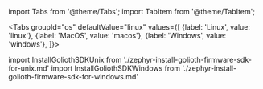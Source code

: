 import Tabs from '@theme/Tabs';
import TabItem from '@theme/TabItem';

<Tabs
groupId="os"
defaultValue="linux"
values={[
{label: 'Linux', value: 'linux'},
{label: 'MacOS', value: 'macos'},
{label: 'Windows', value: 'windows'},
]}>

import InstallGoliothSDKUnix from './zephyr-install-golioth-firmware-sdk-for-unix.md'
import InstallGoliothSDKWindows from './zephyr-install-golioth-firmware-sdk-for-windows.md'

<TabItem value="linux">
<InstallGoliothSDKUnix/>
</TabItem>

<TabItem value="macos">
<InstallGoliothSDKUnix/>
</TabItem>

<TabItem value="windows">
<InstallGoliothSDKWindows/>
</TabItem>
</Tabs>
